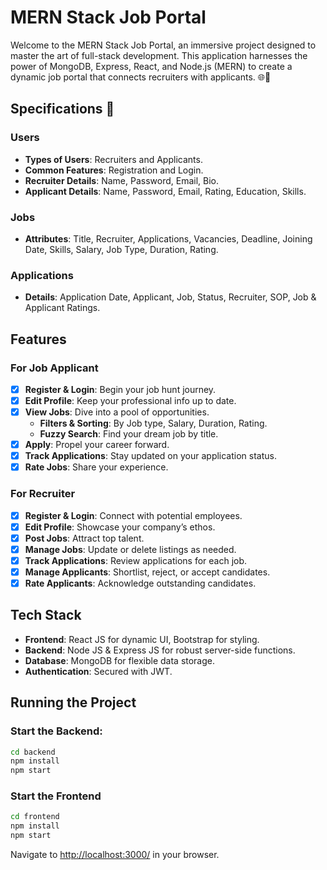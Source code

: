 # MERN Stack Job Portal 

Welcome to the MERN Stack Job Portal, an immersive project designed to master the art of full-stack development. This application harnesses the power of MongoDB, Express, React, and Node.js (MERN) to create a dynamic job portal that connects recruiters with applicants. 🌐👥

## Specifications 📝

### Users 

- **Types of Users**: Recruiters and Applicants.
- **Common Features**: Registration and Login.
- **Recruiter Details**: Name, Password, Email, Bio.
- **Applicant Details**: Name, Password, Email, Rating, Education, Skills.

### Jobs 

- **Attributes**: Title, Recruiter, Applications, Vacancies, Deadline, Joining Date, Skills, Salary, Job Type, Duration, Rating.

### Applications 

- **Details**: Application Date, Applicant, Job, Status, Recruiter, SOP, Job & Applicant Ratings.

## Features 

### For Job Applicant 

- [x] **Register & Login**: Begin your job hunt journey.
- [x] **Edit Profile**: Keep your professional info up to date.
- [x] **View Jobs**: Dive into a pool of opportunities.
  - **Filters & Sorting**: By Job type, Salary, Duration, Rating.
  - **Fuzzy Search**: Find your dream job by title.
- [x] **Apply**: Propel your career forward.
- [x] **Track Applications**: Stay updated on your application status.
- [x] **Rate Jobs**: Share your experience.

### For Recruiter 

- [x] **Register & Login**: Connect with potential employees.
- [x] **Edit Profile**: Showcase your company’s ethos.
- [x] **Post Jobs**: Attract top talent.
- [x] **Manage Jobs**: Update or delete listings as needed.
- [x] **Track Applications**: Review applications for each job.
- [x] **Manage Applicants**: Shortlist, reject, or accept candidates.
- [x] **Rate Applicants**: Acknowledge outstanding candidates.

## Tech Stack 

- **Frontend**: React JS for dynamic UI, Bootstrap for styling.
- **Backend**: Node JS & Express JS for robust server-side functions.
- **Database**: MongoDB for flexible data storage.
- **Authentication**: Secured with JWT.

## Running the Project 

### Start the Backend:

```bash
cd backend
npm install
npm start
```


### Start the Frontend

```bash
cd frontend
npm install
npm start
```


Navigate to [http://localhost:3000/](http://localhost:3000/) in your browser.
